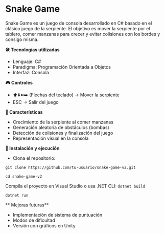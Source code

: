 # Snake Game

Snake Game es un juego de consola desarrollado en C# basado en el clásico juego de la serpiente. 
El objetivo es mover la serpiente por el tablero, comer manzanas para crecer y evitar colisiones con los bordes y consigo misma.

**🛠️ Tecnologías utilizadas**
- Lenguaje: C#
- Paradigma: Programación Orientada a Objetos
- Interfaz: Consola

**🎮 Controles**
- ⬆️⬇️⬅️➡️ (Flechas del teclado) → Mover la serpiente
- ESC → Salir del juego

**📌 Características**
- Crecimiento de la serpiente al comer manzanas
- Generación aleatoria de obstáculos (bombas)
- Detección de colisiones y finalización del juego
- Representación visual en la consola

**🚀 Instalación y ejecución**
- Clona el repositorio:

`git clone https://github.com/tu-usuario/snake-game-v2.git`

`cd snake-game-v2`

Compila el proyecto en Visual Studio o usa .NET CLI:
`dotnet build`

`dotnet run`

** Mejoras futuras**
- Implementación de sistema de puntuación
- Modos de dificultad
- Versión con gráficos en Unity
